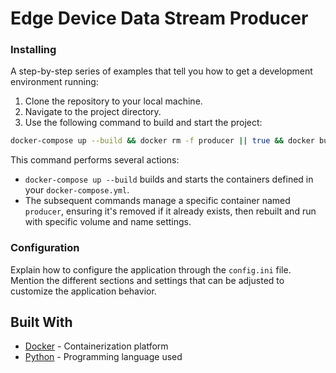 # Edge Device Data Stream Producer

### Installing

A step-by-step series of examples that tell you how to get a development environment running:
1. Clone the repository to your local machine.
2. Navigate to the project directory.
3. Use the following command to build and start the project:

```bash
docker-compose up --build && docker rm -f producer || true && docker build -t producer . && docker run --name producer -v icicle:/app/logs producer
```

This command performs several actions:
- `docker-compose up --build` builds and starts the containers defined in your `docker-compose.yml`.
- The subsequent commands manage a specific container named `producer`, ensuring it's removed if it already exists, then rebuilt and run with specific volume and name settings.

### Configuration
Explain how to configure the application through the `config.ini` file. Mention the different sections and settings that can be adjusted to customize the application behavior.

## Built With

- [Docker](https://www.docker.com/) - Containerization platform
- [Python](https://www.python.org/) - Programming language used